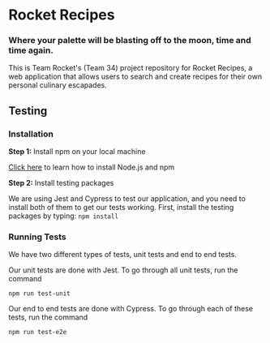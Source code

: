 # Rocket Recipes
### Where your palette will be blasting off to the moon, time and time again.

This is Team Rocket's (Team 34) project repository for Rocket Recipes, a web application that allows users to search and create recipes for their own personal culinary escapades. 

## Testing
### Installation
**Step 1:** Install npm on your local machine

[Click here](https://docs.npmjs.com/downloading-and-installing-node-js-and-npm) to learn how to install Node.js and npm


**Step 2:** Install testing packages

We are using Jest and Cypress to test our application, and you need to install both of them to get our tests working. First, install the testing packages by typing:
`npm install`

### Running Tests
We have two different types of tests, unit tests and end to end tests.

Our unit tests are done with Jest. To go through all unit tests, run the command

`npm run test-unit`


Our end to end tests are done with Cypress. To go through each of these tests, run the command

`npm run test-e2e`